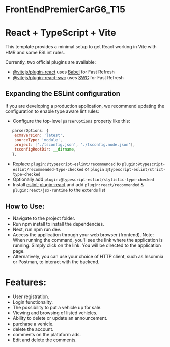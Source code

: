 # FrontEndPremierCarG6_T15
# React + TypeScript + Vite

This template provides a minimal setup to get React working in Vite with HMR and some ESLint rules.

Currently, two official plugins are available:

- [@vitejs/plugin-react](https://github.com/vitejs/vite-plugin-react/blob/main/packages/plugin-react/README.md) uses [Babel](https://babeljs.io/) for Fast Refresh
- [@vitejs/plugin-react-swc](https://github.com/vitejs/vite-plugin-react-swc) uses [SWC](https://swc.rs/) for Fast Refresh

## Expanding the ESLint configuration

If you are developing a production application, we recommend updating the configuration to enable type aware lint rules:

- Configure the top-level `parserOptions` property like this:

```js
   parserOptions: {
    ecmaVersion: 'latest',
    sourceType: 'module',
    project: ['./tsconfig.json', './tsconfig.node.json'],
    tsconfigRootDir: __dirname,
   },
```

- Replace `plugin:@typescript-eslint/recommended` to `plugin:@typescript-eslint/recommended-type-checked` or `plugin:@typescript-eslint/strict-type-checked`
- Optionally add `plugin:@typescript-eslint/stylistic-type-checked`
- Install [eslint-plugin-react](https://github.com/jsx-eslint/eslint-plugin-react) and add `plugin:react/recommended` & `plugin:react/jsx-runtime` to the `extends` list


## How to Use:
- Navigate to the project folder.
- Run npm install to install the dependencies.
- Next, run npm run dev.
- Access the application through your web browser (frontend).
Note: When running the command, you'll see the link where the application is running. Simply click on the link.
You will be directed to the application page.
- Alternatively, you can use your choice of HTTP client, such as Insomnia or Postman, to interact with the backend.

 # Features:

- User registration.
- Login functionality.
- The possibility to put a vehicle up for sale.
- Viewing and browsing of listed vehicles.
- Ability to delete or update an announcement.
- purchase a vehicle.
- delete the account.
- comments on the plataform ads.
- Edit and delete the comments.





